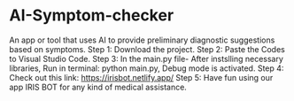 # AI-Symptom-checker
An app or tool that uses AI to provide preliminary diagnostic suggestions based on symptoms. 
Step 1: Download the project. 
Step 2: Paste the Codes to Visual Studio Code. 
Step 3: In the main.py file- After instslling necessary libraries, Run in terminal: python main.py, Debug mode is activated. 
Step 4: Check out this link: https://irisbot.netlify.app/ 
Step 5: Have fun using our app IRIS BOT for any kind of medical assistance.
